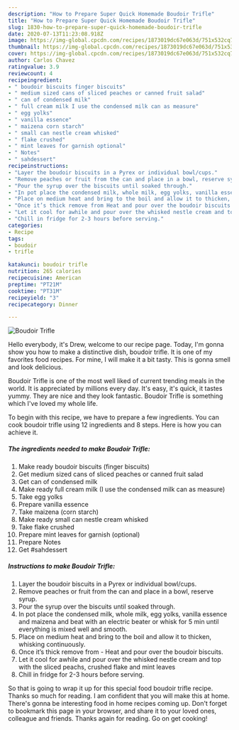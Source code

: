 ```yaml
---
description: "How to Prepare Super Quick Homemade Boudoir Trifle"
title: "How to Prepare Super Quick Homemade Boudoir Trifle"
slug: 1830-how-to-prepare-super-quick-homemade-boudoir-trifle
date: 2020-07-13T11:23:08.918Z
image: https://img-global.cpcdn.com/recipes/1873019dc67e063d/751x532cq70/boudoir-trifle-recipe-main-photo.jpg
thumbnail: https://img-global.cpcdn.com/recipes/1873019dc67e063d/751x532cq70/boudoir-trifle-recipe-main-photo.jpg
cover: https://img-global.cpcdn.com/recipes/1873019dc67e063d/751x532cq70/boudoir-trifle-recipe-main-photo.jpg
author: Carlos Chavez
ratingvalue: 3.9
reviewcount: 4
recipeingredient:
- " boudoir biscuits finger biscuits"
- " medium sized cans of sliced peaches or canned fruit salad"
- " can of condensed milk"
- " full cream milk I use the condensed milk can as measure"
- " egg yolks"
- " vanilla essence"
- " maizena corn starch"
- " small can nestle cream whisked"
- " flake crushed"
- " mint leaves for garnish optional"
- " Notes"
- " sahdessert"
recipeinstructions:
- "Layer the boudoir biscuits in a Pyrex or individual bowl/cups."
- "Remove peaches or fruit from the can and place in a bowl, reserve syrup."
- "Pour the syrup over the biscuits until soaked through."
- "In pot place the condensed milk, whole milk, egg yolks, vanilla essence and maizena and beat with an electric beater or whisk for 5 min until everything is mixed well and smooth."
- "Place on medium heat and bring to the boil and allow it to thicken, whisking continuously."
- "Once it’s thick remove from Heat and pour over the boudoir biscuits."
- "Let it cool for awhile and pour over the whisked nestle cream and top with the sliced peachs, crushed flake and mint leaves"
- "Chill in fridge for 2-3 hours before serving."
categories:
- Recipe
tags:
- boudoir
- trifle

katakunci: boudoir trifle 
nutrition: 265 calories
recipecuisine: American
preptime: "PT21M"
cooktime: "PT31M"
recipeyield: "3"
recipecategory: Dinner

---
```



![Boudoir Trifle](https://img-global.cpcdn.com/recipes/1873019dc67e063d/751x532cq70/boudoir-trifle-recipe-main-photo.jpg)

Hello everybody, it's Drew, welcome to our recipe page. Today, I'm gonna show you how to make a distinctive dish, boudoir trifle. It is one of my favorites food recipes. For mine, I will make it a bit tasty. This is gonna smell and look delicious.



Boudoir Trifle is one of the most well liked of current trending meals in the world. It is appreciated by millions every day. It's easy, it's quick, it tastes yummy. They are nice and they look fantastic. Boudoir Trifle is something which I've loved my whole life.


To begin with this recipe, we have to prepare a few ingredients. You can cook boudoir trifle using 12 ingredients and 8 steps. Here is how you can achieve it.

<!--inarticleads1-->

##### The ingredients needed to make Boudoir Trifle:

1. Make ready  boudoir biscuits (finger biscuits)
1. Get  medium sized cans of sliced peaches or canned fruit salad
1. Get  can of condensed milk
1. Make ready  full cream milk (I use the condensed milk can as measure)
1. Take  egg yolks
1. Prepare  vanilla essence
1. Take  maizena (corn starch)
1. Make ready  small can nestle cream whisked
1. Take  flake crushed
1. Prepare  mint leaves for garnish (optional)
1. Prepare  Notes
1. Get  #sahdessert




<!--inarticleads2-->

##### Instructions to make Boudoir Trifle:

1. Layer the boudoir biscuits in a Pyrex or individual bowl/cups.
1. Remove peaches or fruit from the can and place in a bowl, reserve syrup.
1. Pour the syrup over the biscuits until soaked through.
1. In pot place the condensed milk, whole milk, egg yolks, vanilla essence and maizena and beat with an electric beater or whisk for 5 min until everything is mixed well and smooth.
1. Place on medium heat and bring to the boil and allow it to thicken, whisking continuously.
1. Once it’s thick remove from - Heat and pour over the boudoir biscuits.
1. Let it cool for awhile and pour over the whisked nestle cream and top with the sliced peachs, crushed flake and mint leaves
1. Chill in fridge for 2-3 hours before serving.




So that is going to wrap it up for this special food boudoir trifle recipe. Thanks so much for reading. I am confident that you will make this at home. There's gonna be interesting food in home recipes coming up. Don't forget to bookmark this page in your browser, and share it to your loved ones, colleague and friends. Thanks again for reading. Go on get cooking!
